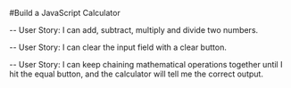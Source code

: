 #Build a JavaScript Calculator

-- User Story: I can add, subtract, multiply and divide two numbers.

-- User Story: I can clear the input field with a clear button.

-- User Story: I can keep chaining mathematical operations together until I hit the equal button, and the calculator will tell me the correct output.
